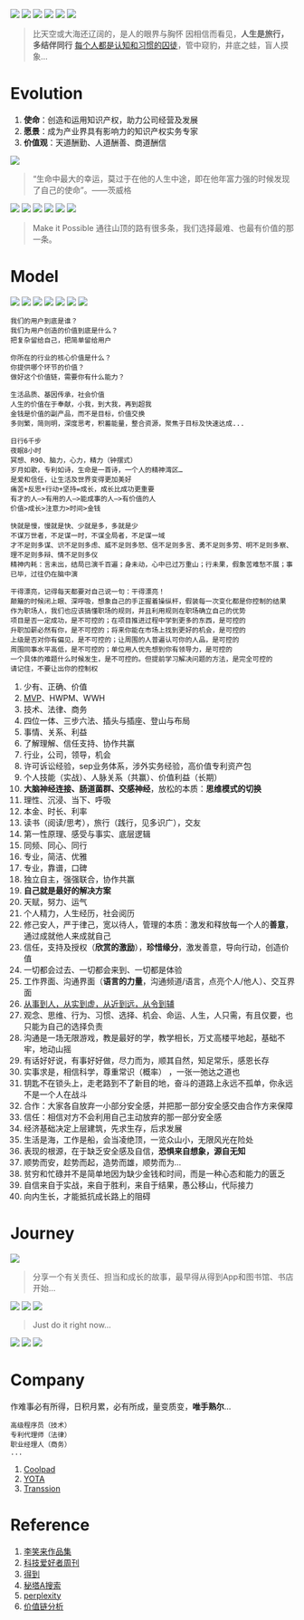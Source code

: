 ![](https://github.com/ipr9/ipr9/assets/163503847/6197ff17-3af3-4878-a5f7-9478bac7d30c)
![](https://github.com/ipr9/ipr9/assets/163503847/5cbdc8c4-e0cb-47a7-9c54-f7008ccdadf2)
![](https://github.com/ipr9/ipr9/assets/163503847/dda4e226-3877-49c1-9405-5650e23259ad)
![](https://github.com/ipr9/ipr9/assets/163503847/e28c487d-2830-47bd-8e38-e981f1751fee)
![](https://github.com/ipr9/ipr9/assets/163503847/79319eb5-cf6f-4d11-a289-ba9cc00c2c4d)
![](https://github.com/ipr9/ipr9/assets/163503847/4f5581ed-1277-4e75-94c8-919b4f22df14)
> 比天空或大海还辽阔的，是人的眼界与胸怀
> 因相信而看见，**人生是旅行，多结伴同行**
> [每个人都是认知和习惯的囚徒](https://www.toutiao.com/article/6746579216537485828/)，管中窥豹，井底之蛙，盲人摸象...

# Evolution

1. **使命**：创造和运用知识产权，助力公司经营及发展
2. **愿景**：成为产业界具有影响力的知识产权实务专家
3. **价值观**：天道酬勤、人道酬善、商道酬信

![](https://github.com/ipr9/ipr9/assets/163503847/b5ef24d8-6bd9-43ab-bde3-7856cdfa5f31)
> “生命中最大的幸运，莫过于在他的人生中途，即在他年富力强的时候发现了自己的使命”。——茨威格

![](https://github.com/ipr9/ipr9/assets/163503847/b537d0b8-e3b7-479f-b524-2b4835613875)
![](https://github.com/ipr9/ipr9/assets/163503847/8fbaae7e-a774-4598-a1f6-377b1e233736)
![](https://github.com/ipr9/ipr9/assets/163503847/bed4e3eb-213b-48c1-b1a6-7e04b060b273)
![](https://github.com/ipr9/ipr9/assets/163503847/6f844307-a264-4071-a1f6-f8144956a549)
![](https://github.com/ipr9/ipr9/assets/163503847/de08b8eb-357c-4cf8-8035-77b1b08d7c6f)
![](https://github.com/ipr9/ipr9/assets/163503847/ff8da39c-6c5f-4b7a-84fe-29a33c5c6f74)
> Make it Possible 通往山顶的路有很多条，我们选择最难、也最有价值的那一条。

# Model

![](https://github.com/ipr9/ipr9/assets/163503847/43e5e89b-dc98-4e9d-8fc0-5ebe28f9bf5b)
![](https://github.com/ipr9/ipr9/assets/163503847/c2a62673-f2bd-41d2-9dca-ff0c0be9234f)
![](https://github.com/ipr9/ipr9/assets/163503847/722a9a9a-aa1f-4c92-ba8c-957f5206a80f)
![](https://github.com/ipr9/ipr9/assets/163503847/a8598fe7-b9ad-47ed-921a-d542d6c284a8)
![](https://github.com/ipr9/ipr9/assets/163503847/0c5e1c82-7a8c-467c-9358-67128718a92f)
![](https://github.com/ipr9/ipr9/assets/163503847/3e3df749-fc36-4c9d-947a-fdc376758252)
![](https://github.com/ipr9/ipr9/assets/163503847/3ca41a82-a33c-4834-aa54-8ec3263b7d85)

```
我们的用户到底是谁？
我们为用户创造的价值到底是什么？
把复杂留给自己，把简单留给用户

你所在的行业的核心价值是什么？
你提供哪个环节的价值？
做好这个价值链，需要你有什么能力？

生活品质、基因传承，社会价值
人生的价值在于奉献，小我，到大我，再到超我
金钱是价值的副产品，而不是目标，价值交换
多则繁，简则明，深度思考，积蓄能量，整合资源，聚焦于目标及快速达成...
```

```
日行6千步
夜眠8小时
冥想、R90、脑力，心力，精力（钟摆式）
岁月如歌，专利如诗，生命是一首诗，一个人的精神湾区…
是爱和信任，让生活及世界变得更加美好
痛苦+反思+行动+坚持=成长，成长比成功更重要
有才的人–>有用的人–>能成事的人–>有价值的人
价值>成长>注意力>时间>金钱
```

```
快就是慢，慢就是快、少就是多，多就是少
不谋万世者，不足谋一时，不谋全局者，不足谋一域
才不足则多谋、识不足则多虑、威不足则多怒、信不足则多言、勇不足则多劳、明不足则多察、理不足则多辩、情不足则多仪
精神内耗：言未出，结局已演千百遍；身未动，心中已过万重山；行未果，假象苦难愁不展；事已毕，过往仍在脑中演
```

```
干得漂亮，记得每天都要对自己说一句：干得漂亮！
颠簸的时候闭上眼、深呼吸，想象自己的手正握着操纵杆，假装每一次变化都是你控制的结果
作为职场人，我们也应该搞懂职场的规则，并且利用规则在职场确立自己的优势
项目是否一定成功，是不可控的；在项目推进过程中学到更多的东西，是可控的
升职加薪必然有你，是不可控的；将来你能在市场上找到更好的机会，是可控的
上级是否对你有偏见，是不可控的；让周围的人普遍认可你的人品，是可控的
周围同事水平高低，是不可控的；单位用人优先想到你有领导力，是可控的
一个具体的难题什么时候发生，是不可控的。但提前学习解决问题的方法，是完全可控的
请记住，不要让出你的控制权
```

1. 少有、正确、价值
2. [MVP](https://ahamvp.com/)、HWPM、WWH
3. 技术、法律、商务
4. 四位一体、三步六法、插头与插座、登山与布局
5. 事情、关系、利益
6. 了解理解、信任支持、协作共赢
7. 行业，公司，领导，机会
8. 许可诉讼经验，sep业务体系，涉外实务经验，高价值专利资产包
9. 个人技能（实战）、人脉关系（共赢）、价值利益（长期）
10. **大脑神经连接、肠道菌群、交感神经**，放松的本质：**思维模式的切换**
11. 理性、沉浸、当下、呼吸
12. 本金、时长、利率
13. 读书（阅读/思考），旅行（践行，见多识广），交友
14. 第一性原理、感受与事实、底层逻辑
15. 同频、同心、同行
16. 专业，简洁、优雅
17. 专业，靠谱，口碑
18. 独立自主，强强联合，协作共赢
19. **自己就是最好的解决方案**
20. 天赋，努力、运气
21. 个人精力，人生经历，社会阅历
22. 修己安人，严于律己，宽以待人，管理的本质：激发和释放每一个人的**善意**，通过成就他人来成就自己
23. 信任，支持及授权（**欣赏的激励**），**珍惜缘分**，激发善意，导向行动，创造价值
24. 一切都会过去、一切都会来到、一切都是体验
25. 工作界面、沟通界面（**语言的力量**，沟通频道/语言，点亮个人/他人）、交互界面
26. [从事到人，从实到虚，从近到远，从令到辅](https://www.toutiao.com/video/7322362238344416575/)
27. 观念、思维、行为、习惯、选择、机会、命运、人生，人只需，有且仅要，也只能为自己的选择负责
28. 沟通是一场无限游戏，教是最好的学，教学相长，万丈高楼平地起，基础不牢，地动山摇
29. 有话好好说，有事好好做，尽力而为，顺其自然，知足常乐，感恩长存
30. 实事求是，相信科学，尊重常识（概率） ，一张一弛达之道也
31. 钥匙不在锁头上，走老路到不了新目的地，奋斗的道路上永远不孤单，你永远不是一个人在战斗
32. 合作：大家各自放弃一小部分安全感，并把那一部分安全感交由合作方来保障
33. 信任：相信对方不会利用自己主动放弃的那一部分安全感
34. 经济基础决定上层建筑，先求生存，后求发展
35. 生活是海，工作是船，会当凌绝顶，一览众山小，无限风光在险处
36. 表现的根源，在于缺乏安全感及自信，**恐惧来自想象，源自无知**
37. 顺势而安，趁势而起，造势而雄，顺势而为...
38. 贫穷和忙碌并不是简单地因为缺少金钱和时间，而是一种心态和能力的匮乏
39. 自信来自于实战，来自于胜利，来自于结果，愚公移山，代际接力
40. 向内生长，才能抵抗成长路上的阻碍

# Journey

![](https://github.com/ipr9/ipr9/assets/163503847/92643d26-d2ed-4f33-9ac8-8ddc25164cfd)
> 分享一个有关责任、担当和成长的故事，最早得从得到App和图书馆、书店开始…

![](https://github.com/ipr9/ipr9/assets/163503847/1975c1c1-a35a-44cd-87a8-2a0743241733)
![](https://github.com/ipr9/ipr9/assets/163503847/dd76416d-b8f6-48e1-ab43-76dacaf147aa)
![](https://github.com/ipr9/ipr9/assets/163503847/09ae463d-b6af-4774-b40a-c385c45a6f72)
> Just do it right now...

![](https://github.com/ipr9/ipr9/assets/163503847/9ecb4b61-fea4-4a88-8a31-a43378ee80d9)
![](https://github.com/ipr9/ipr9/assets/163503847/05f8a66c-d58b-47a8-a87b-aef2d92c02e0)
![](https://github.com/ipr9/ipr9/assets/163503847/43376ecf-1f3c-480c-b4e4-c0624b3f4202)

# Company

作难事必有所得，日积月累，必有所成，量变质变，**唯手熟尔**…

```
高级程序员（技术）
专利代理师（法律）
职业经理人（商务）
...
```

1. [Coolpad](https://coolpad.com/#/)
2. [YOTA](https://news.mydrivers.com/1/549/549071.htm)
3. [Transsion](https://transsion.com/)

# Reference

1. [李笑来作品集](http://lixiaolai.com/#/)
2. [科技爱好者周刊](https://github.com/ruanyf/weekly)
3. [得到](https://www.dedao.cn/)
4. [秘塔A搜索](https://metaso.cn/)
5. [perplexity](https://www.perplexity.ai/)
6. [价值链分析](https://www.dedao.cn/course/article?id=a8QZdRM1OmLxVv0LpXG69rgYPjqWpy)


